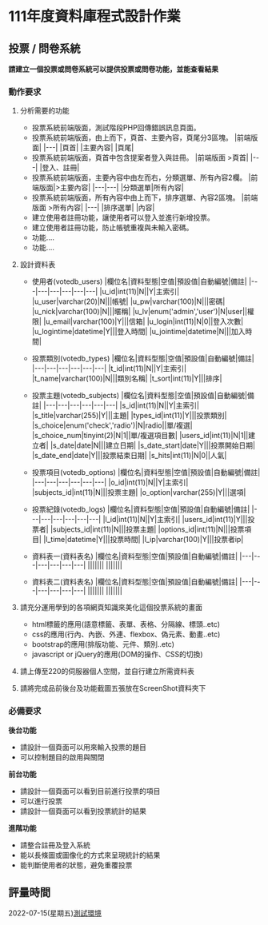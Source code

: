 # 111年度資料庫程式設計作業

## 投票 / 問卷系統
**請建立一個投票或問卷系統可以提供投票或問卷功能，並能查看結果**

### 動作要求
1. 分析需要的功能
    * 投票系統前端版面，測試階段PHP回傳錯誤訊息頁面。
    * 投票系統前端版面，由上而下，頁首、主要內容，頁尾分3區塊。
        |前端版面|
        |---|
        |頁首|
        |主要內容|
        |頁尾|
    * 投票系統前端版面，頁首中包含提案者登入與註冊。
        |前端版面 >頁首|
        |---|
        |登入、註冊|
    * 投票系統前端版面，主要內容中由左而右，分類選單、所有內容2欄。
        |前端版面|>主要內容|
        |---|---|
        |分類選單|所有內容|
    * 投票系統前端版面，所有內容中由上而下，排序選單、內容2區塊。
        |前端版面 >所有內容|
        |---|
        |排序選單|
        |內容|
    * 建立使用者註冊功能，讓使用者可以登入並進行新增投票。
    * 建立使用者註冊功能，防止帳號重複與未輸入密碼。
    * 功能....
    * 功能....


2. 設計資料表
    * 使用者(votedb_users)
        |欄位名|資料型態|空值|預設值|自動編號|備註|
        |---|---|---|---|---|---|
        |u_id|int(11)|N||Y|主索引|
        |u_user|varchar(20)|N|||帳號|
        |u_pw|varchar(100)|N|||密碼|
        |u_nick|varchar(100)|N|||暱稱|
        |u_lv|enum('admin','user')|N|user||權限|
        |u_email|varchar(100)|Y|||信箱|
        |u_login|int(11)|N|0||登入次數|
        |u_logintime|datetime|Y|||登入時間|
        |u_jointime|datetime|N|||加入時間|
    * 投票類別(votedb_types)
        |欄位名|資料型態|空值|預設值|自動編號|備註|
        |---|---|---|---|---|---|
        |t_id|int(11)|N||Y|主索引|
        |t_name|varchar(100)|N|||類別名稱|
        |t_sort|int(11)|Y|||排序|
    * 投票主題(votedb_subjects)
        |欄位名|資料型態|空值|預設值|自動編號|備註|
        |---|---|---|---|---|---|
        |s_id|int(11)|N||Y|主索引|
        |s_title|varchar(255)|Y|||主題|
        |types_id|int(11)|Y|||投票類別|
        |s_choice|enum('check','radio')|N|radio||單/複選|
        |s_choice_num|tinyint(2)|N|1||單/複選項目數|
        |users_id|int(11)|N|1||建立者|
        |s_date|date|N|||建立日期|
        |s_date_start|date|Y|||投票開始日期|
        |s_date_end|date|Y|||投票結束日期|
        |s_hits|int(11)|N|0||人氣|
    * 投票項目(votedb_options)
        |欄位名|資料型態|空值|預設值|自動編號|備註|
        |---|---|---|---|---|---|
        |o_id|int(11)|N||Y|主索引|
        |subjects_id|int(11)|N|||投票主題|
        |o_option|varchar(255)|Y|||選項|
    * 投票紀錄(votedb_logs)
        |欄位名|資料型態|空值|預設值|自動編號|備註|
        |---|---|---|---|---|---|
        |l_id|int(11)|N||Y|主索引|
        |users_id|int(11)|Y|||投票者|
        |subjects_id|int(11)|N|||投票主題|
        |options_id|int(11)|N|||投票項目|
        |l_time|datetime|Y|||投票時間|
        |l_ip|varchar(100)|Y|||投票者ip|


    * 資料表一(資料表名)
        |欄位名|資料型態|空值|預設值|自動編號|備註|
        |---|---|---|---|---|---|
        |||||||
        |||||||
    * 資料表二(資料表名)
        |欄位名|資料型態|空值|預設值|自動編號|備註|
        |---|---|---|---|---|---|
        |||||||
        |||||||
    
3. 請充分運用學到的各項網頁知識來美化這個投票系統的畫面
    * html標籤的應用(語意標籤、表單、表格、分隔線、標頭..etc)
    * css的應用(行內、內嵌、外連、flexbox、偽元素、動畫..etc)
    * bootstrap的應用(排版功能、元件、類別..etc)
    * javascript or jQuery的應用(DOM的操作、CSS的切換)

4. 請上傳至220的伺服器個人空間，並自行建立所需資料表
   
5. 請將完成品前後台及功能截圖五張放在ScreenShot資料夾下


### 必備要求
**後台功能**
* 請設計一個頁面可以用來輸入投票的題目
* 可以控制題目的啟用與關閉

**前台功能**
* 請設計一個頁面可以看到目前進行投票的項目
* 可以進行投票
* 請設計一個頁面可以看到投票統計的結果

**進階功能**
* 請整合註冊及登入系統
* 能以長條圖或圖像化的方式來呈現統計的結果
* 能判斷使用者的狀態，避免重覆投票

## 評量時間
2022-07-15(星期五)[測試環境](http://220.128.133.15/s1110201/vote)